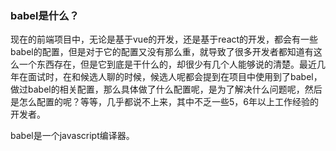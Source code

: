 ### babel是什么？

现在的前端项目中，无论是基于vue的开发，还是基于react的开发，都会有一些babel的配置，但是对于它的配置又没有那么重，就导致了很多开发者都知道有这么一个东西存在，但是它到底是干什么的，却很少有几个人能够说的清楚。最近几年在面试时，在和候选人聊的时候，候选人呢都会提到在项目中使用到了babel，做过babel的相关配置，那么具体做了什么配置呢，是为了解决什么问题呢，然后是怎么配置的呢？等等，几乎都说不上来，其中不乏一些5，6年以上工作经验的开发者。

babel是一个javascript编译器。